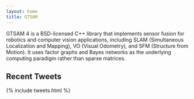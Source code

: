```yaml
---
layout: home
title: GTSAM
---
```


GTSAM 4 is a BSD-licensed C++ library that implements sensor fusion for robotics and computer vision applications, including SLAM (Simultaneous Localization and Mapping), VO (Visual Odometry), and SFM (Structure from Motion). It uses factor graphs and Bayes networks as the underlying computing paradigm rather than sparse matrices.

## Recent Tweets
{% include tweets.html %}